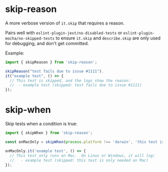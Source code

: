 # skip-reason

A more verbose version of `it.skip` that requires a reason.

Pairs well with `eslint-plugin-jest/no-disabled-tests` or `eslint-plugin-mocha/no-skipped-tests`
to ensure `it.skip` and `describe.skip` are only used for debugging, and don't get committed.

Example:
```js
import { skipReason } from 'skip-reason';

skipReason("test fails due to issue #1111").
it("example test", () => { 
  // This test is skipped, and the logs show the reason:
  //  - example test (skipped: test fails due to issue #1111)
});
```

# skip-when

Skip tests when a condition is true:
```js
import { skipWhen } from 'skip-reason';

const onMacOnly = skipWhen(process.platform !== 'darwin', 'this test is only needed on Mac');

onMacOnly.it('example test', () => {
  // This test only runs on Mac.  On Linux or Windows, it will log:
  //   - example test (skipped: this test is only needed on Mac)
});
```
